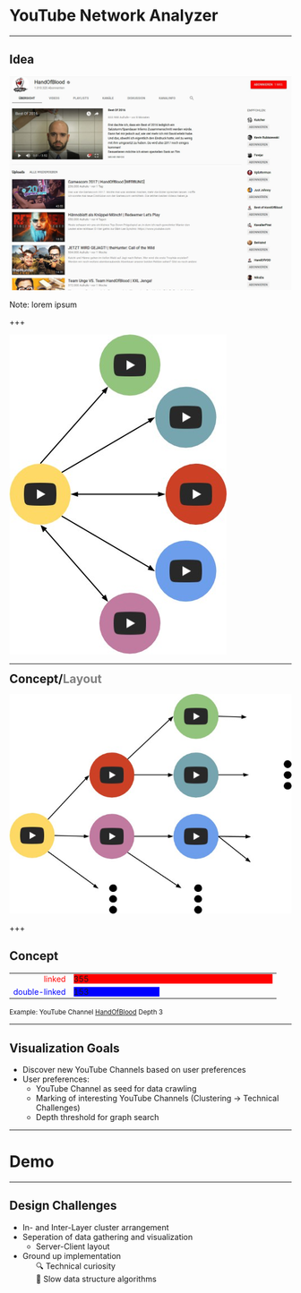 # YouTube Network Analyzer
---
## Idea

<img src="assets/HoB.jpg" style="border:none;"></img>

Note: lorem ipsum

+++

<img src="assets/links.jpg" style="border:none; box-shadow:none;"></img>

---

<h2 style="display:inline"> Concept/</h2><h2 style="color:grey;display:inline;">Layout</h2>


<img src="assets/graph.jpg" style="border:none; box-shadow:none;"></img>

+++

## Concept
<table style="border:none; ">
  <tr>
    <td style="text-align:right;">
      <span style="color:red;"> linked </span>
    </td>
    <td>
      <div style="width:355px; background-color:red;">
        355
      </div>
    </td>
  </tr>
  <tr>
    <td style="text-align:right;">
      <span style="color:blue;"> double-linked </span>
    </td>
    <td>
      <div style="width:153px; background-color:blue;">
        153
      </div>
    </td>
  </tr>
</table>
<small>Example: YouTube Channel <a href="https://www.youtube.com/user/HandIOfIBlood">HandOfBlood</a> Depth 3</small>

---

## Visualization Goals

- Discover new YouTube Channels based on user preferences
- User preferences:
  - YouTube Channel as seed for data crawling
  - Marking of interesting YouTube Channels (Clustering -> Technical Challenges)
  - Depth threshold for graph search

---

# Demo

---

## Design Challenges

- In- and Inter-Layer cluster arrangement
- Seperation of data gathering and visualization
  - Server-Client layout
- Ground up implementation
  <ul style="list-style: none;">
    <li>🔍 Technical curiosity </li>
    <li>🐢 Slow data structure algorithms </li>
  </ul>
